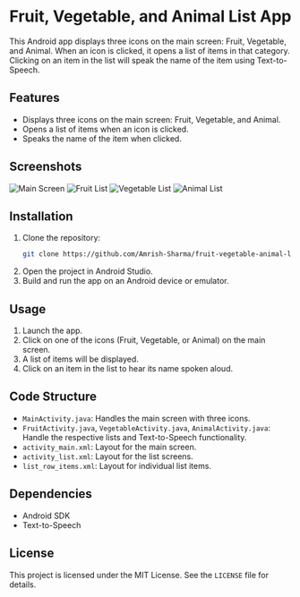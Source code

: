 # Fruit, Vegetable, and Animal List App

This Android app displays three icons on the main screen: Fruit, Vegetable, and Animal. When an icon is clicked, it opens a list of items in that category. Clicking on an item in the list will speak the name of the item using Text-to-Speech.

## Features

- Displays three icons on the main screen: Fruit, Vegetable, and Animal.
- Opens a list of items when an icon is clicked.
- Speaks the name of the item when clicked.

## Screenshots

![Main Screen](screenshots/mains_screen.png)
![Fruit List](screenshots/fruits.png)
![Vegetable List](screenshots/vegetables.png)
![Animal List](screenshots/animals.png)

## Installation

1. Clone the repository:
    ```sh
    git clone https://github.com/Amrish-Sharma/fruit-vegetable-animal-list-app.git
    ```
2. Open the project in Android Studio.
3. Build and run the app on an Android device or emulator.

## Usage

1. Launch the app.
2. Click on one of the icons (Fruit, Vegetable, or Animal) on the main screen.
3. A list of items will be displayed.
4. Click on an item in the list to hear its name spoken aloud.

## Code Structure

- `MainActivity.java`: Handles the main screen with three icons.
- `FruitActivity.java`, `VegetableActivity.java`, `AnimalActivity.java`: Handle the respective lists and Text-to-Speech functionality.
- `activity_main.xml`: Layout for the main screen.
- `activity_list.xml`: Layout for the list screens.
- `list_row_items.xml`: Layout for individual list items.

## Dependencies

- Android SDK
- Text-to-Speech

## License

This project is licensed under the MIT License. See the `LICENSE` file for details.